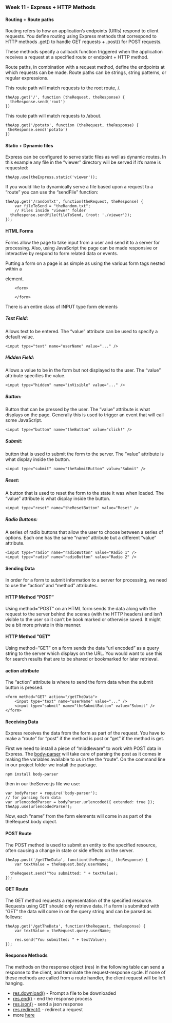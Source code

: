### Week 11 - Express + HTTP Methods
#### Routing + Route paths
Routing refers to how an application’s endpoints (URIs) respond to client requests. You define routing using Express methods that correspond to HTTP methods .get() to handle GET requests + .post() for POST requests.

These methods specify a callback function triggered when the application receives a request at a specified route or endpoint + HTTP method.

Route paths, in combination with a request method, define the endpoints at which requests can be made. Route paths can be strings, string patterns, or regular expressions.

This route path will match requests to the root route, /.
```
theApp.get('/', function (theRequest, theResponse) {
  theResponse.send('root')
})
```
This route path will match requests to /about.
```
theApp.get('/potato', function (theRequest, theResponse) {
 theResponse.send('potato')
})
```
#### Static + Dynamic files
Express can be configured to serve static files as well as dynamic routes. In this example any file in the “viewer” directory will be served if it’s name is requested:
```
theApp.use(theExpress.static('viewer'));
```
If you would like to dynamically serve a file based upon a request to a “route” you can use the “sendFile” function:
```
theApp.get('/randomTxt', function(theRequest, theResponse) {
	var fileToSend = "theRandom.txt";
	// Files inside "viewer" folder
  theResponse.sendfile(fileToSend, {root: './viewer'});
});
```
#### HTML Forms
Forms allow the page to take input from a user and send it to a server for processing. Also, using JavaScript the page can be made responsive or interactive by respond to form related data or events.

Putting a form on a page is as simple as using the various form tags nested within a <form> element.

```
	<form>

	</form>
```
There is an entire class of INPUT type form elements
##### Text Field:
Allows text to be entered. The “value” attribute can be used to specify a default value.
```
<input type="text" name="userName" value="..." />
```
##### Hidden Field:
Allows a value to be in the form but not displayed to the user. The “value” attribute specifies the value.
```
<input type="hidden" name="inVisible" value="..." />
```

##### Button:
Button that can be pressed by the user. The “value” attribute is what displays on the page. Generally this is used to trigger an event that will call some JavaScript.
```
<input type="button" name="theButton" value="click!" />

```
##### Submit:
button that is used to submit the form to the server. The “value” attribute is what display inside the button.
```
<input type="submit" name="theSubmitButton" value="Submit" />

```
##### Reset:
A button that is used to reset the form to the state it was when loaded. The “value” attribute is what display inside the button.
```
<input type="reset" name="theResetButton" value="Reset" />
```
##### Radio Buttons:
A series of radio buttons that allow the user to choose between a series of options. Each one has the same “name” attribute but a different “value” attribute.
```
<input type="radio" name="radioButton" value="Radio 1" />
<input type="radio" name="radioButton" value="Radio 2" />
```
#### Sending Data
In order for a form to submit information to a server for processing, we need to use the “action” and “method” attributes.

#### HTTP Method ”POST”
Using method=”POST” on an HTML form sends the data along with the request to the server behind the scenes (with the HTTP headers) and isn’t visible to the user so it can’t be book marked or otherwise saved. It might be a bit more private in this manner.

#### HTTP Method ”GET”
Using method=”GET” on a form sends the data “url encoded” as a query string to the server which displays on the URL. You would want to use this for search results that are to be shared or bookmarked for later retrieval.

#### action attribute
The “action” attribute is where to send the form data when the submit button is pressed.
```
<form method="GET" action="/getTheData">
	<input type="text" name="userName" value="..." />
	<input type="submit" name="theSubmitButton" value="Submit" />
</form>
```

#### Receiving Data
Express receives the data from the form as part of the request. You have to make a “route” for “post” if the method is post or “get” if the method is get.

First we need to install a piece of “middleware” to work with POST data in Express. The [body-parser](https://github.com/expressjs/body-parser) will take care of parsing the post as it comes in making the variables available to us in the the “route”. On the command line in our project folder we install the package.
```
npm install body-parser
```
then in our theServer.js file we use:
```
var bodyParser = require('body-parser');
// for parsing form data
var urlencodedParser = bodyParser.urlencoded({ extended: true });
theApp.use(urlencodedParser);
```
Now, each “name” from the form elements will come in as part of the theRequest.body object.
#### POST Route
The POST method is used to submit an entity to the specified resource, often causing a change in state or side effects on the server.
```
theApp.post('/getTheData', function(theRequest, theResponse) {
    var textValue = theRequest.body.userName;

  theRequest.send("You submitted: " + textValue);
});
```
#### GET Route
The GET method requests a representation of the specified resource. Requests using GET should only retrieve data. If a form is submitted with ”GET” the data will come in on the query string and can be parsed as follows:
```
theApp.get('/getTheData', function(theRequest, theResponse) {
    var textValue = theRequest.query.userName;

    res.send("You submitted: " + textValue);
});
```
#### Response Methods
The methods on the response object (res) in the following table can send a response to the client, and terminate the request-response cycle. If none of these methods are called from a route handler, the client request will be left hanging.
* [res.download()](https://expressjs.com/en/4x/api.html#res.download) - Prompt a file to be downloaded
* [res.end()](https://expressjs.com/en/4x/api.html#res.end) - end the response process
* [res.json()](https://expressjs.com/en/4x/api.html#res.json) - send a json response
* [res.redirect()](https://expressjs.com/en/4x/api.html#res.redirect) - redirect a request
* more [here](https://expressjs.com/en/guide/routing.html)
